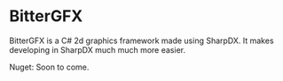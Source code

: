 # BitterGFX

BitterGFX is a C# 2d graphics framework made using SharpDX.
It makes developing in SharpDX much much more easier.

Nuget: Soon to come.
